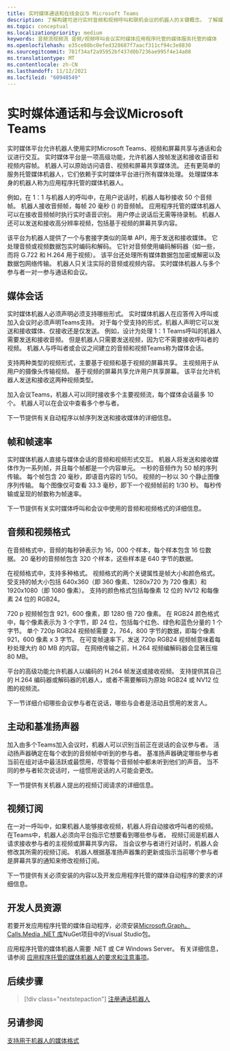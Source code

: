 ```yaml
---
title: 实时媒体通话和在线会议与 Microsoft Teams
description: 了解构建可进行实时音频和视频呼叫和联机会议的机器人的关键概念。 了解媒体会话、帧速率、音频/视频格式以及开发人员资源参考
ms.topic: conceptual
ms.localizationpriority: medium
keywords: 音频流视频流 音频/视频呼叫会议实时媒体应用程序托管的媒体服务托管的媒体
ms.openlocfilehash: e35ce08bc0efed328687f7aacf311cf94c3e8830
ms.sourcegitcommit: 781f34af2a95952bf437d0b7236ae995f4e14a08
ms.translationtype: MT
ms.contentlocale: zh-CN
ms.lasthandoff: 11/12/2021
ms.locfileid: "60948549"
---
```

# <a name="real-time-media-calls-and-meetings-with-microsoft-teams"></a>实时媒体通话和与会议Microsoft Teams

实时媒体平台允许机器人使用实时Microsoft Teams、视频和屏幕共享与通话和会议进行交互。 实时媒体平台是一项高级功能，允许机器人按帧发送和接收语音和视频内容帧。 机器人可以原始访问语音、视频和屏幕共享媒体流。 还有更简单的服务托管媒体机器人，它们依赖于实时媒体平台进行所有媒体处理。 处理媒体本身的机器人称为应用程序托管的媒体机器人。

例如，在 1：1 与机器人的呼叫中，在用户说话时，机器人每秒接收 50 个音频帧。 机器人接收音频帧，每帧 20 毫秒 () 的音频帧。 应用程序托管的媒体机器人可以在接收音频帧时执行实时语音识别。 用户停止说话后无需等待录制。 机器人还可以发送和接收高分辨率视频，包括基于视频的屏幕共享内容。

该平台为机器人提供了一个与套接字类似的简单 API，用于发送和接收媒体。 它处理音频或视频数据包实时编码和解码。 它针对音频使用编码解码器（如一些，而将 G.722 和 H.264 用于视频）。 该平台还处理所有媒体数据包加密或解密以及数据包网络传输。 机器人只关注实际的音频或视频内容。 实时媒体机器人与多个参与者一对一参与通话和会议。

## <a name="media-session"></a>媒体会话

实时媒体机器人必须声明必须支持哪些形式。 实时媒体机器人在应答传入呼叫或加入会议时必须声明Teams支持。 对于每个受支持的形式，机器人声明它可以发送和接收媒体、仅接收还是仅发送。 例如，设计为处理 1：1 Teams呼叫的机器人需要发送和接收音频。 但是机器人只需要发送视频，因为它不需要接收呼叫者的视频。 机器人与呼叫者或会议之间建立的音频和视频Teams称为媒体会话。

支持两种类型的视频形式，主要基于视频和基于视频的屏幕共享。 主视频用于从用户的摄像头传输视频。 基于视频的屏幕共享允许用户共享屏幕。 该平台允许机器人发送和接收这两种视频类型。

加入会议Teams，机器人可以同时接收多个主要视频流，每个媒体会话最多 10 个。 机器人可以在会议中查看多个参与者。

下一节提供有关自动程序以帧序列发送和接收媒体的详细信息。

## <a name="frames-and-frame-rate"></a>帧和帧速率

实时媒体机器人直接与媒体会话的音频和视频形式交互。 机器人将发送和接收媒体作为一系列帧，并且每个帧都是一个内容单元。 一秒的音频作为 50 帧的序列传输。 每个帧包含 20 毫秒，即语音内容的 1/50。 视频的一秒以 30 个静止图像序列传输。 每个图像仅可查看 33.3 毫秒，即下一个视频帧前的 1/30 秒。 每秒传输或呈现的帧数称为帧速率。

下一节提供有关实时媒体呼叫和会议中使用的音频和视频格式的详细信息。

## <a name="audio-and-video-format"></a>音频和视频格式

在音频格式中，音频的每秒钟表示为 16，000 个样本，每个样本包含 16 位数据。 20 毫秒的音频帧包含 320 个样本，这些样本是 640 字节的数据。

在视频格式中，支持多种格式。 视频格式的两个关键属性是帧大小和颜色格式。 受支持的帧大小包括 640x360（即 360 像素、1280x720 为 720 像素）和 1920x1080（即 1080 像素）。 支持的颜色格式包括每像素 12 位的 NV12 和每像素 24 位的 RGB24。

720 p 视频帧包含 921，600 像素，即 1280 倍 720 像素。 在 RGB24 颜色格式中，每个像素表示为 3 个字节，即 24 位，包括每个红色、绿色和蓝色分量的 1 个字节。 单个 720p RGB24 视频帧需要 2，764，800 字节的数据，即每个像素 921，600 像素 x 3 字节。 在可变帧速率下，发送 720p RGB24 视频帧意味着每秒处理大约 80 MB 的内容。 在网络传输之前，H.264 视频编解码器会显著压缩 80 MB。

平台的高级功能允许机器人以编码的 H.264 帧发送或接收视频。 支持提供其自己的 H.264 编码器或解码器的机器人，或者不需要解码为原始 RGB24 或 NV12 位图的视频流。

下一节详细介绍哪些会议参与者在说话，哪些与会者是活动且惯用的发言人。

## <a name="active-and-dominant-speakers"></a>主动和基准扬声器

加入由多个Teams加入会议时，机器人可以识别当前正在说话的会议参与者。 活动扬声器确定在每个收到的音频帧中听到的参与者。 基准扬声器确定哪些参与者当前在组对话中最活跃或最惯用，尽管每个音频帧中都未听到他们的声音。 当不同的参与者轮次说话时，一组惯用说话的人可能会更改。

下一节提供有关机器人提出的视频订阅请求的详细信息。

## <a name="video-subscription"></a>视频订阅

在一对一呼叫中，如果机器人能够接收视频，机器人将自动接收呼叫者的视频。 在Teams中，机器人必须向平台指示它想要看到哪些参与者。 视频订阅是机器人请求接收参与者的主视频或屏幕共享内容。 当会议参与者进行对话时，机器人会修改其所需的视频订阅。 机器人根据基准扬声器集的更新或指示当前哪个参与者是屏幕共享的通知来修改视频订阅。

下一节提供有关必须安装的内容以及开发应用程序托管的媒体自动程序的要求的详细信息。

## <a name="developer-resources"></a>开发人员资源

若要开发应用程序托管的媒体自动程序，必须安装[Microsoft.Graph。Calls.Media .NET 库](https://www.nuget.org/packages/Microsoft.Graph.Communications.Calls.Media/)NuGet项目中的Visual Studio包。

应用程序托管的媒体机器人需要 .NET 或 C# Windows Server。 有关详细信息，请参阅 [应用程序托管的媒体机器人的要求和注意事项](requirements-considerations-application-hosted-media-bots.md#c-or-net-and-windows-server-for-development)。

## <a name="next-step"></a>后续步骤

> [!div class="nextstepaction"]
> [注册通话机器人](~/bots/calls-and-meetings/registering-calling-bot.md)

## <a name="see-also"></a>另请参阅

[支持用于机器人的媒体格式](~/resources/media-formats.md)
